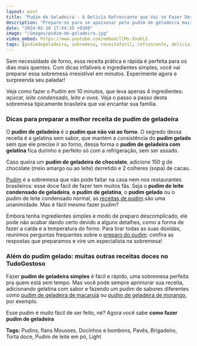 ```yaml
---
layout: post
title: "Pudim de Geladeira - A Delícia Refrescante que Vai te Fazer Derreter!"
description: "Prepare-se para se apaixonar pelo pudim de geladeira mais cremoso e saboroso que você já provou!"
date: "2024-02-10 17:44:35 +0300"
image: "/images/pudim-de-geladeira.jpg"
video_embed: https://www.youtube.com/embed/llMs-XxahLI
tags: [pudimdegeladeira, sobremesa, receitafacil, refrescante, delicia, semforno, pratico, rapido, irresistivel, dicas, ingredientessimples]
---
```

Sem necessidade de forno, essa receita prática e rápida é perfeita para os dias mais quentes.
Com dicas infalíveis e ingredientes simples, você vai preparar essa sobremesa irresistível em minutos.
Experimente agora e surpreenda seu paladar!

Veja como fazer o Pudim em 10 minutos, que leva apenas 4 ingredientes: *açúcar, leite condensado, leite e ovos*. Veja o passo a passo desta sobremesa tipicamente brasileira que vai encantar sua família. 


### Dicas para preparar a melhor receita de pudim de geladeira

O **pudim de geladeira** é o **pudim que não vai ao forno**. O segredo dessa receita é a gelatina sem sabor, que mantém a consistência do **pudim gelado** sem que ele precise ir ao forno, dessa forma o **pudim de geladeira com gelatina** fica durinho e perfeito só com a refrigeração, sem ser assado.

Caso queira um **pudim de geladeira de chocolate**, adicione 150 g de chocolate (meio amargo ou ao leite) derretido e 2 colheres (sopa) de cacau.

[Pudim](/pudim-de-leite-condensado) é a sobremesa que não pode faltar na casa nem nos restaurantes brasileiros: esse doce fácil de fazer tem muitos fãs. Seja o **pudim de leite condensado de geladeira**, **o pudim de gelatina**, o **pudim gelado** ou o pudim de leite condensado normal, as [receitas de pudim](/pudim-de-leite-condensado) são uma unanimidade. Mas é fácil mesmo fazer pudim?

Embora tenha ingredientes simples e modo de preparo descomplicado, ele pode não acabar dando certo devido a alguns detalhes, como a forma de fazer a calda e a temperatura do forno. Para tirar todas as suas dúvidas, reunimos perguntas frequentes sobre o [preparo do pudim](/tags/#pudim): confira as respostas que preparamos e vire um especialista na sobremesa!

### Além do pudim gelado: muitas outras receitas doces no TudoGostoso

Fazer **pudim de geladeira simples** é fácil e rápido, uma sobremesa perfeita pra quem está sem tempo. Mas você pode sempre aprimorar sua receita, adicionando gelatina com sabor e fazendo um pudim de sabores diferentes como [pudim de geladeira de macarujá](#pudim-de-geladeira-de-maracuja) ou [pudim de geladeira de morango](#pudim-de-morango), por exemplo.

Esse pudim é muito fácil de ser feito, né? 
Agora você sabe **como fazer pudim de geladeira**


**Tags:**
Pudins, flans Mousses, Docinhos e bombons, Pavês, Brigadeiro, Torta doce, Pudim de leite em pó, Light

